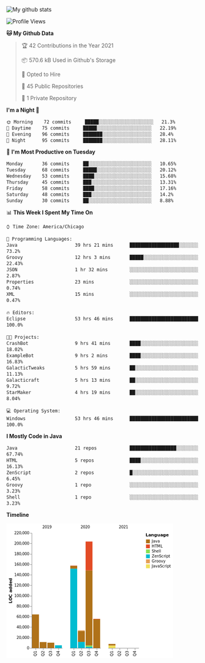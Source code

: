 ![My github stats](https://github-readme-stats.vercel.app/api?username=romvoid95&theme=gruvbox&include_all_commits=true&show_icons=true")

<!--START_SECTION:waka-->
![Profile Views](http://img.shields.io/badge/Profile%20Views-1-blue)

**🐱 My Github Data** 

> 🏆 42 Contributions in the Year 2021
 > 
> 📦 570.6 kB Used in Github's Storage 
 > 
> 💼 Opted to Hire
 > 
> 📜 45 Public Repositories 
 > 
> 🔑 1 Private Repository 
 > 
**I'm a Night 🦉** 

```text
🌞 Morning    72 commits     █████░░░░░░░░░░░░░░░░░░░░   21.3% 
🌆 Daytime    75 commits     █████░░░░░░░░░░░░░░░░░░░░   22.19% 
🌃 Evening    96 commits     ███████░░░░░░░░░░░░░░░░░░   28.4% 
🌙 Night      95 commits     ███████░░░░░░░░░░░░░░░░░░   28.11%

```
📅 **I'm Most Productive on Tuesday** 

```text
Monday       36 commits     ██░░░░░░░░░░░░░░░░░░░░░░░   10.65% 
Tuesday      68 commits     █████░░░░░░░░░░░░░░░░░░░░   20.12% 
Wednesday    53 commits     ████░░░░░░░░░░░░░░░░░░░░░   15.68% 
Thursday     45 commits     ███░░░░░░░░░░░░░░░░░░░░░░   13.31% 
Friday       58 commits     ████░░░░░░░░░░░░░░░░░░░░░   17.16% 
Saturday     48 commits     ███░░░░░░░░░░░░░░░░░░░░░░   14.2% 
Sunday       30 commits     ██░░░░░░░░░░░░░░░░░░░░░░░   8.88%

```


📊 **This Week I Spent My Time On** 

```text
⌚︎ Time Zone: America/Chicago

💬 Programming Languages: 
Java                     39 hrs 21 mins      ██████████████████░░░░░░░   73.2% 
Groovy                   12 hrs 3 mins       █████░░░░░░░░░░░░░░░░░░░░   22.43% 
JSON                     1 hr 32 mins        ░░░░░░░░░░░░░░░░░░░░░░░░░   2.87% 
Properties               23 mins             ░░░░░░░░░░░░░░░░░░░░░░░░░   0.74% 
XML                      15 mins             ░░░░░░░░░░░░░░░░░░░░░░░░░   0.47%

🔥 Editors: 
Eclipse                  53 hrs 46 mins      █████████████████████████   100.0%

🐱‍💻 Projects: 
CrashBot                 9 hrs 41 mins       ████░░░░░░░░░░░░░░░░░░░░░   18.02% 
ExampleBot               9 hrs 2 mins        ████░░░░░░░░░░░░░░░░░░░░░   16.83% 
GalacticTweaks           5 hrs 59 mins       ██░░░░░░░░░░░░░░░░░░░░░░░   11.13% 
Galacticraft             5 hrs 13 mins       ██░░░░░░░░░░░░░░░░░░░░░░░   9.72% 
StarMaker                4 hrs 19 mins       ██░░░░░░░░░░░░░░░░░░░░░░░   8.04%

💻 Operating System: 
Windows                  53 hrs 46 mins      █████████████████████████   100.0%

```

**I Mostly Code in Java** 

```text
Java                     21 repos            █████████████████░░░░░░░░   67.74% 
HTML                     5 repos             ████░░░░░░░░░░░░░░░░░░░░░   16.13% 
ZenScript                2 repos             █░░░░░░░░░░░░░░░░░░░░░░░░   6.45% 
Groovy                   1 repo              ░░░░░░░░░░░░░░░░░░░░░░░░░   3.23% 
Shell                    1 repo              ░░░░░░░░░░░░░░░░░░░░░░░░░   3.23%

```


**Timeline**

![Chart not found](https://raw.githubusercontent.com/ROMVoid95/ROMVoid95/master/charts/bar_graph.png) 


<!--END_SECTION:waka-->
